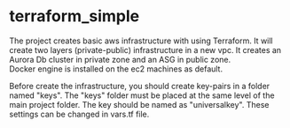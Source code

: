 # terraform_simple

The project creates basic aws infrastructure with using Terraform. 
It will create two layers (private-public) infrastructure in a new vpc. 
It creates an Aurora Db cluster in private zone and an ASG in public zone.  
Docker engine is installed on the ec2 machines as default.

Before create the infrastructure, you should create key-pairs in a folder named "keys". 
The "keys" folder must be placed at the same level of the main project folder. 
The key should be named as "universalkey". 
These settings can be changed in vars.tf file.






